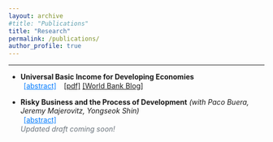 ```yaml
---
layout: archive
#title: "Publications"
title: "Research"
permalink: /publications/
author_profile: true
---
```


<style>
    .btn {
    display: inline-block;
    background-color: #007bff;
    color: white;
    padding: 0.375rem 0.75rem;
    margin-right: 5px;
    text-align: center;
    text-decoration: none;
    border: none;
    border-radius: 0.25rem;
    cursor: pointer;
    transition: background-color 0.3s ease;
  }
  
  .btn:hover {
    background-color: #0056b3;
  }
  
  .link-btn {
    background: none;
    border: none;
    color: #007bff;
    text-decoration: underline;
    cursor: pointer;
    font: inherit;
    margin-right: 5px;
  }
  
  .link-btn:hover {
    color: #0056b3;
    text-decoration: underline;
  }
</style>

  

<!-- ## Social Science -->
___
* **Universal Basic Income for Developing Economies**<br>
<button class="link-btn" onclick="toggleAbstract('abstract1')">[abstract]</button>
<a href="https://kuldeepsingh-econ.github.io/files/JMP.pdf" target="_blank" rel="noopener">[pdf]</a> <a href="https://blogs.worldbank.org/impactevaluations/ubi-financing-and-its-long-term-impacts-economies-large-informal-sector-guest" target="_blank" rel="noopener"> [World Bank Blog] </a> <br>
<div id="abstract1" style="display:none;">
Universal Basic Income has gained traction as an anti-poverty policy for developing economies, but financing it poses challenges due to the vast informal sector that remains outside the income tax net. This paper analyzes the feasibility of financing UBI under alternative financing schemes and studies the long-term aggregate and distributional effects of UBI in developing countries. I build a general equilibrium life cycle model with incomplete markets that incorporates the decision to work in either the formal or informal sector. After calibrating it to Indian data, I find that a UBI equal to half the international poverty line cannot be financed through labor income taxes. An increase in labor income tax shrinks the formal sector, decreases labor supply and reduces human capital accumulation, ultimately leading to reduced tax revenues. Financing UBI via consumption taxes is feasible but results in lower output, capital, and aggregate labor, as well as an increase in income and wealth inequality. Furthermore, I highlight that UBI and taxes have opposing effects on the size of the formal sector.
</div>

* **Risky Business and the Process of Development** _(with Paco Buera, Jeremy Majerovitz, Yongseok Shin)_ <br>
<button class="link-btn" onclick="toggleAbstract('abstract2')">[abstract]</button>
<br><span style="font-style:italic; color:#6c757d;">Updated draft coming soon!</span><br>
<div id="abstract2" style="display:none;">
Risk is an important factor that affects investment decisions, especially for undiversified entrepreneurs in less developed economies. Yet standard macro models of financial frictions do not incorporate risk: short-term returns are known in advance, and investment is fully reversible. Thus, even if entrepreneurs are risk averse and credit constrained, they will invest all of their assets in the firm, until the marginal product of capital equals the interest rate. As a result, standard models often find that productive entrepreneurs quickly save their way out of credit constraints, limiting the effect of financial frictions on output and aggregate productivity. We incorporate risk into a model of financial frictions, by making investment partially irreversible. Productive entrepreneurs accumulate capital substantially more slowly than in the first-best, leading to a reduction in aggregate productivity. Credit can play a role in undoing these frictions if firms have an option to default. Default creates a state-contingent contract, in which the entrepreneur repays if productivity stays high and defaults if productivity falls; this encourages investment and improves welfare through risk-sharing with the bank.
</div>

<script>
function toggleAbstract(id) {
  var abstract = document.getElementById(id);
  if (abstract.style.display === "none") {
    abstract.style.display = "block";
  } else {
    abstract.style.display = "none";
  }
}
</script>

<!-- {% if author.googlescholar %}
  You can also find my articles on <u><a href="{{author.googlescholar}}">my Google Scholar profile</a>.</u>
{% endif %}

{% include base_path %}

{% for post in site.publications reversed %}
  {% include archive-single.html %}
{% endfor %} -->
